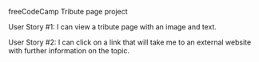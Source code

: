 freeCodeCamp Tribute page project

User Story #1: I can view a tribute page with an image and text.

User Story #2: I can click on a link that will take me to an external website with further information on the topic.
